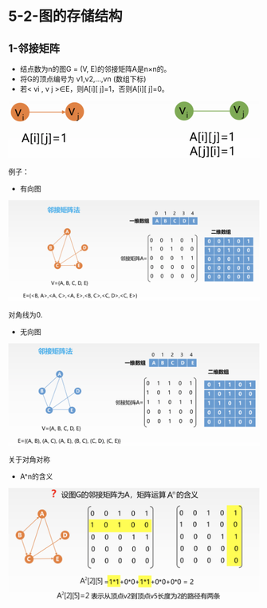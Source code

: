# 5-2-图的存储结构

## 1-邻接矩阵

* 结点数为n的图G = \(V, E\)的邻接矩阵A是n×n的。 
* 将G的顶点编号为 v1,v2,...,vn \(数组下标\)
* 若&lt; vi , v j &gt;∈E，则A\[i\]\[ j\]=1，否则A\[i\]\[ j\]=0。

![](../../.gitbook/assets/image%20%28105%29.png)

例子：

* 有向图

![](../../.gitbook/assets/image%20%2894%29.png)

对角线为0.

* 无向图

![](../../.gitbook/assets/image%20%28151%29.png)

关于对角对称



* A^n的含义

![](../../.gitbook/assets/image%20%28117%29.png)



